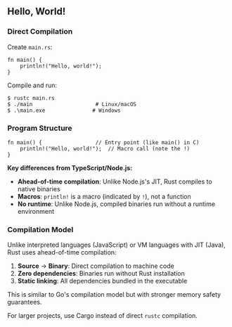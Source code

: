 ## Hello, World!

### Direct Compilation

Create `main.rs`:

```rust,editable
fn main() {
    println!("Hello, world!");
}
```

Compile and run:
```console
$ rustc main.rs
$ ./main                    # Linux/macOS
$ .\main.exe               # Windows
```

### Program Structure

```rust,editable
fn main() {                 // Entry point (like main() in C)
    println!("Hello, world!");  // Macro call (note the !)
}
```

**Key differences from TypeScript/Node.js:**
- **Ahead-of-time compilation**: Unlike Node.js's JIT, Rust compiles to native binaries
- **Macros**: `println!` is a macro (indicated by `!`), not a function
- **No runtime**: Unlike Node.js, compiled binaries run without a runtime environment

### Compilation Model

Unlike interpreted languages (JavaScript) or VM languages with JIT (Java), Rust uses ahead-of-time compilation:

1. **Source** → **Binary**: Direct compilation to machine code
2. **Zero dependencies**: Binaries run without Rust installation
3. **Static linking**: All dependencies bundled in the executable

This is similar to Go's compilation model but with stronger memory safety guarantees.

For larger projects, use Cargo instead of direct `rustc` compilation.
